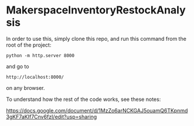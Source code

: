 # MakerspaceInventoryRestockAnalysis

In order to use this, simply clone this repo, and run this command from the root of the project: 

```
python -m http.server 8000
```

and go to 

```
http://localhost:8000/
```

on any browser. 

To understand how the rest of the code works, see these notes: 

https://docs.google.com/document/d/1MzZo6arNCKGAJ5ouamQ6TKpnmd3gKF7aKIf7Cnv6fzI/edit?usp=sharing


